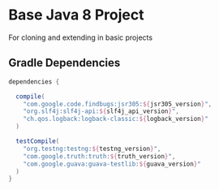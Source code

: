 # Base Java 8 Project

For cloning and extending in basic projects  

## Gradle Dependencies

~~~ groovy
dependencies {

  compile(
    "com.google.code.findbugs:jsr305:${jsr305_version}",
    "org.slf4j:slf4j-api:${slf4j_api_version}",
    "ch.qos.logback:logback-classic:${logback_version}"
  )

  testCompile(
    "org.testng:testng:${testng_version}",
    "com.google.truth:truth:${truth_version}",
    "com.google.guava:guava-testlib:${guava_version}"
  )
}
~~~
